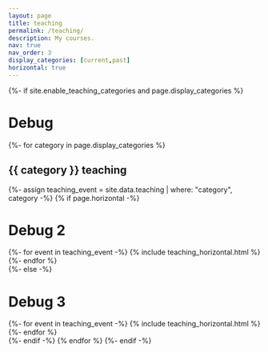 ```yaml
---
layout: page
title: teaching
permalink: /teaching/
description: My courses.
nav: true
nav_order: 3
display_categories: [current,past]
horizontal: true
---
```


<!-- pages/teaching.md -->
<div class="projects">
{%- if site.enable_teaching_categories and page.display_categories %}
  <h1> Debug </h1>
  <!-- Display categorized projects -->
  {%- for category in page.display_categories %}
  <h2 class="category">{{ category }} teaching</h2>
  {%- assign teaching_event = site.data.teaching | where: "category", category -%}
  <!-- Generate cards for each project -->
  {% if page.horizontal -%}
  <h1> Debug 2 </h1>
  <div class="container">
    <div class="row row-cols-2">
    {%- for event in teaching_event -%}
      {% include teaching_horizontal.html %}
    {%- endfor %}
    </div>
  </div>
  {%- else -%}
  <h1> Debug 3 </h1>
  <div class="grid">
    {%- for event in teaching_event -%}
      {% include teaching_horizontal.html %}
    {%- endfor %}
  </div>
  {%- endif -%}
  {% endfor %}
{%- endif -%}
</div>
